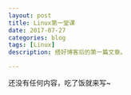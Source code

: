 ```yaml
---
layout: post
title: Linux第一堂课
date: 2017-07-27
categories: blog
tags: [Linux]
description: 搭好博客后的第一篇文章。

---
```


还没有任何内容，吃了饭就来写~









